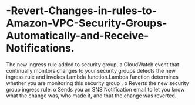# -Revert-Changes-in-rules-to-Amazon-VPC-Security-Groups-Automatically-and-Receive-Notifications.
The new ingress rule added to security group, a CloudWatch event that continually monitors changes to your security groups detects the new ingress rule and invokes Lambda function.Lambda function determines whether you are monitoring this security group . o Reverts the new security group ingress rule. o Sends you an SNS Notification email to let you know what the change was, who made it, and that the change was reverted.
